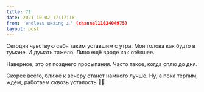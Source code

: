 ```yaml
---
title: 71
date: 2021-10-02 17:17:16
from: 'endless шизing ⍼' (channel1162404975)
layout: post
---
```


Сегодня чувствую себя таким уставшим с утра. Моя голова как будто в тумане. И думать тяжело. Лицо ещё вроде как отёкшее.

Наверное, это от позднего просыпания. Часто такое, когда сплю до дня.

Скорее всего, ближе к вечеру станет намного лучше. Ну, а пока терпим, ждём, работаем сквозь усталость
😶‍🌫️
